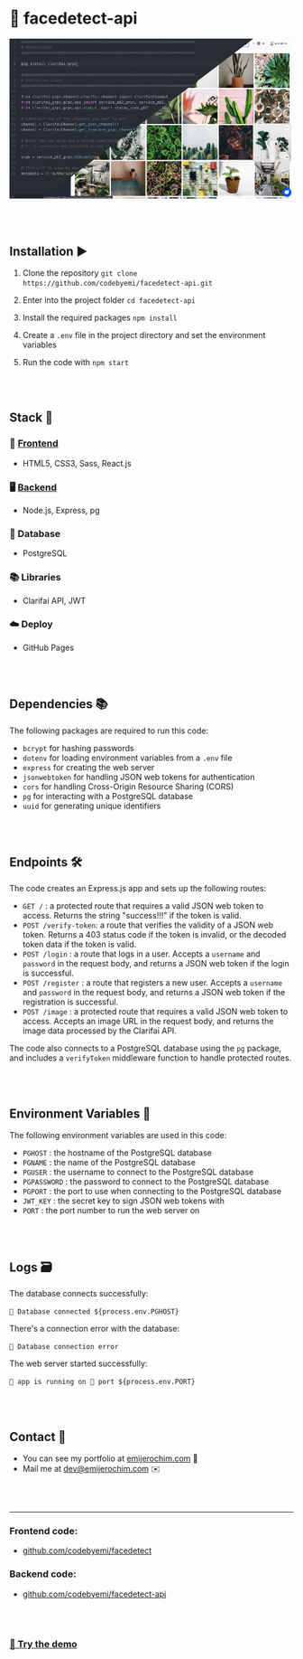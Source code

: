 # 🧠 facedetect-api

<div align="center">
 <img src="https://github.com/codebyemi/facedetect-api/blob/main/clarifai.jpg" width="800px">
</div>

<br></br>

## Installation ▶️

1. Clone the repository
   `git clone https://github.com/codebyemi/facedetect-api.git`

2. Enter into the project folder
   `cd facedetect-api`

3. Install the required packages
   `npm install`

4. Create a `.env` file in the project directory and set the environment variables

5. Run the code with `npm start`

<br></br>

## Stack 🧰

### 📱 [Frontend](http://github.com/codebyemi/facedetect)

- HTML5, CSS3, Sass, React.js

### 🖥️ [Backend](http://github.com/codebyemi/facedetect-api)

- Node.js, Express, pg

### 💾 Database

- PostgreSQL

### 📚 Libraries

- Clarifai API, JWT

### ☁️ Deploy

- GitHub Pages

<br></br>

## Dependencies 📚

The following packages are required to run this code:

- `bcrypt` for hashing passwords
- `dotenv` for loading environment variables from a `.env` file
- `express` for creating the web server
- `jsonwebtoken` for handling JSON web tokens for authentication
- `cors` for handling Cross-Origin Resource Sharing (CORS)
- `pg` for interacting with a PostgreSQL database
- `uuid` for generating unique identifiers

<br></br>

## Endpoints 🛠️

The code creates an Express.js app and sets up the following routes:

- `GET /` : a protected route that requires a valid JSON web token to access. Returns the string "success!!!" if the token is valid.
- `POST /verify-token`: a route that verifies the validity of a JSON web token. Returns a 403 status code if the token is invalid, or the decoded token data if the token is valid.
- `POST /login` : a route that logs in a user. Accepts a `username` and `password` in the request body, and returns a JSON web token if the login is successful.
- `POST /register` : a route that registers a new user. Accepts a `username` and `password` in the request body, and returns a JSON web token if the registration is successful.
- `POST /image` : a protected route that requires a valid JSON web token to access. Accepts an image URL in the request body, and returns the image data processed by the Clarifai API.

The code also connects to a PostgreSQL database using the `pg` package, and includes a `verifyToken` middleware function to handle protected routes.

<br></br>

## Environment Variables 🔐️

The following environment variables are used in this code:

- `PGHOST` : the hostname of the PostgreSQL database
- `PGNAME` : the name of the PostgreSQL database
- `PGUSER` : the username to connect to the PostgreSQL database
- `PGPASSWORD` : the password to connect to the PostgreSQL database
- `PGPORT` : the port to use when connecting to the PostgreSQL database
- `JWT_KEY` : the secret key to sign JSON web tokens with
- `PORT` : the port number to run the web server on

<br></br>

## Logs 🗃️

The database connects successfully:

`📁 Database connected ${process.env.PGHOST}`

There's a connection error with the database:

`🔴 Database connection error`

The web server started successfully:

`💚 app is running on 🔌 port ${process.env.PORT}`

<br></br>

## Contact 👋

- You can see my portfolio at <a href="https://emijerochim.com/">emijerochim.com</a> 💼
- Mail me at <a href="mailto:dev@emijerochim.com/">dev@emijerochim.com</a> ✉️

<br></br>

---

### Frontend code:

- [github.com/codebyemi/facedetect](http://github.com/codebyemi/facedetect)

### Backend code:

- [github.com/codebyemi/facedetect-api](http://github.com/codebyemi/facedetect-api)

<br></br>

### [🧠 Try the demo](https://codebyemi.github.io/facedetect)
